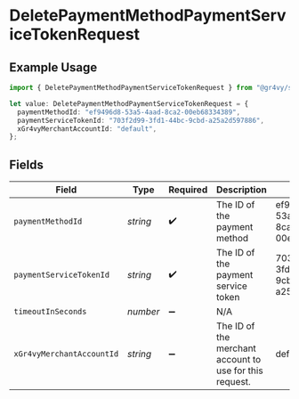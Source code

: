 # DeletePaymentMethodPaymentServiceTokenRequest

## Example Usage

```typescript
import { DeletePaymentMethodPaymentServiceTokenRequest } from "@gr4vy/sdk/models/operations";

let value: DeletePaymentMethodPaymentServiceTokenRequest = {
  paymentMethodId: "ef9496d8-53a5-4aad-8ca2-00eb68334389",
  paymentServiceTokenId: "703f2d99-3fd1-44bc-9cbd-a25a2d597886",
  xGr4vyMerchantAccountId: "default",
};
```

## Fields

| Field                                                   | Type                                                    | Required                                                | Description                                             | Example                                                 |
| ------------------------------------------------------- | ------------------------------------------------------- | ------------------------------------------------------- | ------------------------------------------------------- | ------------------------------------------------------- |
| `paymentMethodId`                                       | *string*                                                | :heavy_check_mark:                                      | The ID of the payment method                            | ef9496d8-53a5-4aad-8ca2-00eb68334389                    |
| `paymentServiceTokenId`                                 | *string*                                                | :heavy_check_mark:                                      | The ID of the payment service token                     | 703f2d99-3fd1-44bc-9cbd-a25a2d597886                    |
| `timeoutInSeconds`                                      | *number*                                                | :heavy_minus_sign:                                      | N/A                                                     |                                                         |
| `xGr4vyMerchantAccountId`                               | *string*                                                | :heavy_minus_sign:                                      | The ID of the merchant account to use for this request. | default                                                 |